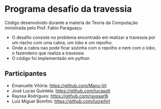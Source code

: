 # Programa desafio da travessia

Código desenvolvido durante a materia de Teoria da Computação ministrada pelo Prof. Fabio Paraguaçu

- O desafio consiste no problema encontrado em realizar a travessia por um riacho com uma cabra, um lobo e um repolho.
- Onde a cabra nao pode ficar sozinha com o repolho e nem com o lobo, o fazendeiro que realiza a travessia
- O código foi implementado em python

## Participantes 
- Emanuelle Vitória: https://github.com/Manu-Vii
- José Lucas Quintela: https://github.com/lucasqtl
- Rayssa Rodrigues: https://github.com/rayssar9i
- Luiz Miguel Bomfim: https://github.com/luizwhirl
